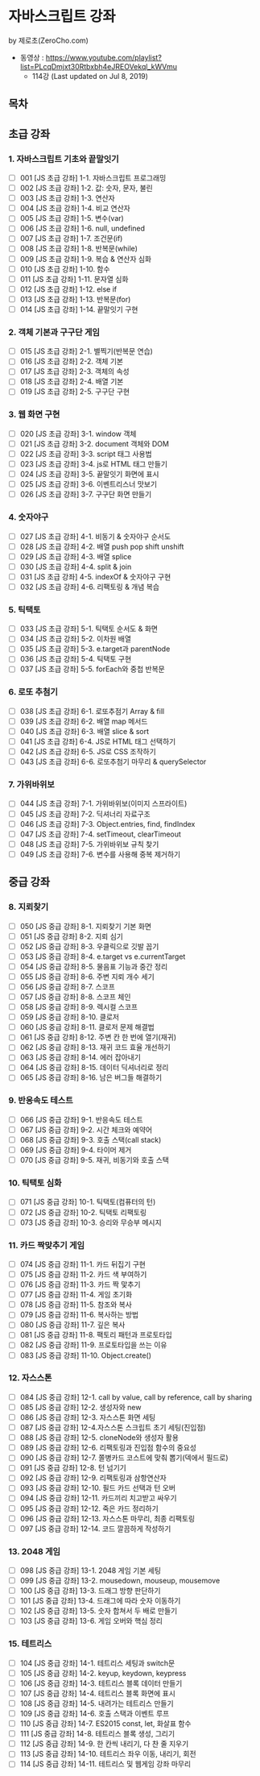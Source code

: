 # 자바스크립트 강좌

by 제로초(ZeroCho.com)
 
- 동영상 : https://www.youtube.com/playlist?list=PLcqDmjxt30Rtbxbh4eJREOVekql_kWVmu
  - 114강 (Last updated on Jul 8, 2019)

## 목차 

## 초급 강좌

### 1. 자바스크립트 기초와 끝말잇기

- [ ] 001  [JS 초급 강좌] 1-1. 자바스크립트 프로그래밍
- [ ] 002  [JS 초급 강좌] 1-2. 값: 숫자, 문자, 불린
- [ ] 003  [JS 초급 강좌] 1-3. 연산자
- [ ] 004  [JS 초급 강좌] 1-4. 비교 연산자
- [ ] 005  [JS 초급 강좌] 1-5. 변수(var)
- [ ] 006  [JS 초급 강좌] 1-6. null, undefined
- [ ] 007  [JS 초급 강좌] 1-7. 조건문(if)
- [ ] 008  [JS 초급 강좌] 1-8. 반복문(while)
- [ ] 009  [JS 초급 강좌] 1-9. 복습 & 연산자 심화
- [ ] 010  [JS 초급 강좌] 1-10. 함수
- [ ] 011  [JS 초급 강좌] 1-11. 문자열 심화
- [ ] 012  [JS 초급 강좌] 1-12. else if
- [ ] 013  [JS 초급 강좌] 1-13. 반복문(for)
- [ ] 014  [JS 초급 강좌] 1-14. 끝말잇기 구현

### 2. 객체 기본과 구구단 게임

- [ ] 015  [JS 초급 강좌] 2-1. 별찍기(반복문 연습)
- [ ] 016  [JS 초급 강좌] 2-2. 객체 기본
- [ ] 017  [JS 초급 강좌] 2-3. 객체의 속성
- [ ] 018  [JS 초급 강좌] 2-4. 배열 기본
- [ ] 019  [JS 초급 강좌] 2-5. 구구단 구현

### 3. 웹 화면 구현

- [ ] 020  [JS 초급 강좌] 3-1. window 객체
- [ ] 021  [JS 초급 강좌] 3-2. document 객체와 DOM
- [ ] 022  [JS 초급 강좌] 3-3. script 태그 사용법
- [ ] 023  [JS 초급 강좌] 3-4. js로 HTML 태그 만들기
- [ ] 024  [JS 초급 강좌] 3-5. 끝말잇기 화면에 표시
- [ ] 025  [JS 초급 강좌] 3-6. 이벤트리스너 맛보기
- [ ] 026  [JS 초급 강좌] 3-7. 구구단 화면 만들기

### 4. 숫자야구

- [ ] 027  [JS 초급 강좌] 4-1. 비동기 & 숫자야구 순서도
- [ ] 028  [JS 초급 강좌] 4-2. 배열 push pop shift unshift
- [ ] 029  [JS 초급 강좌] 4-3. 배열 splice
- [ ] 030  [JS 초급 강좌] 4-4. split & join
- [ ] 031  [JS 초급 강좌] 4-5. indexOf & 숫자야구 구현
- [ ] 032  [JS 초급 강좌] 4-6. 리팩토링 & 개념 복습

### 5. 틱택토

- [ ] 033  [JS 초급 강좌] 5-1. 틱택토 순서도 & 화면
- [ ] 034  [JS 초급 강좌] 5-2. 이차원 배열
- [ ] 035  [JS 초급 강좌] 5-3. e.target과 parentNode
- [ ] 036  [JS 초급 강좌] 5-4. 틱택토 구현
- [ ] 037  [JS 초급 강좌] 5-5. forEach와 중첩 반복문

### 6. 로또 추첨기

- [ ] 038  [JS 초급 강좌] 6-1. 로또추점기 Array & fill
- [ ] 039  [JS 초급 강좌] 6-2. 배열 map 메서드
- [ ] 040  [JS 초급 강좌] 6-3. 배열 slice & sort
- [ ] 041  [JS 초급 강좌] 6-4. JS로 HTML 태그 선택하기
- [ ] 042  [JS 초급 강좌] 6-5. JS로 CSS 조작하기
- [ ] 043  [JS 초급 강좌] 6-6. 로또추첨기 마무리 & querySelector

### 7. 가위바위보

- [ ] 044  [JS 초급 강좌] 7-1. 가위바위보(이미지 스프라이트)
- [ ] 045  [JS 초급 강좌] 7-2. 딕셔너리 자료구조
- [ ] 046  [JS 초급 강좌] 7-3. Object.entries, find, findIndex
- [ ] 047  [JS 초급 강좌] 7-4. setTimeout, clearTimeout
- [ ] 048  [JS 초급 강좌] 7-5. 가위바위보 규칙 찾기
- [ ] 049  [JS 초급 강좌] 7-6. 변수를 사용해 중복 제거하기

## 중급 강좌

### 8. 지뢰찾기

- [ ] 050  [JS 중급 강좌] 8-1. 지뢰찾기 기본 화면
- [ ] 051  [JS 중급 강좌] 8-2. 지뢰 심기
- [ ] 052  [JS 중급 강좌] 8-3. 우클릭으로 깃발 꼽기
- [ ] 053  [JS 중급 강좌] 8-4. e.target vs e.currentTarget
- [ ] 054  [JS 중급 강좌] 8-5. 물음표 기능과 중간 정리
- [ ] 055  [JS 중급 강좌] 8-6. 주변 지뢰 개수 세기
- [ ] 056  [JS 중급 강좌] 8-7. 스코프
- [ ] 057  [JS 중급 강좌] 8-8. 스코프 체인
- [ ] 058  [JS 중급 강좌] 8-9. 렉시컬 스코프
- [ ] 059  [JS 중급 강좌] 8-10. 클로저
- [ ] 060  [JS 중급 강좌] 8-11. 클로저 문제 해결법
- [ ] 061  [JS 중급 강좌] 8-12. 주변 칸 한 번에 열기(재귀)
- [ ] 062  [JS 중급 강좌] 8-13. 재귀 코드 효율 개선하기
- [ ] 063  [JS 중급 강좌] 8-14. 에러 잡아내기
- [ ] 064  [JS 중급 강좌] 8-15. 데이터 딕셔너리로 정리
- [ ] 065  [JS 중급 강좌] 8-16. 남은 버그들 해결하기

### 9. 반응속도 테스트

- [ ] 066  [JS 중급 강좌] 9-1. 반응속도 테스트
- [ ] 067  [JS 중급 강좌] 9-2. 시간 체크와 예약어
- [ ] 068  [JS 중급 강좌] 9-3. 호출 스택(call stack)
- [ ] 069  [JS 중급 강좌] 9-4. 타이머 제거
- [ ] 070  [JS 중급 강좌] 9-5. 재귀, 비동기와 호출 스택

### 10. 틱택토 심화

- [ ] 071  [JS 중급 강좌] 10-1. 틱택토(컴퓨터의 턴)
- [ ] 072  [JS 중급 강좌] 10-2. 틱택토 리팩토링
- [ ] 073  [JS 중급 강좌] 10-3. 승리와 무승부 메시지

### 11. 카드 짝맞추기 게임

- [ ] 074  [JS 중급 강좌] 11-1. 카드 뒤집기 구현
- [ ] 075  [JS 중급 강좌] 11-2. 카드 색 부여하기
- [ ] 076  [JS 중급 강좌] 11-3. 카드 짝 맟추기
- [ ] 077  [JS 중급 강좌] 11-4. 게임 초기화
- [ ] 078  [JS 중급 강좌] 11-5. 참조와 복사
- [ ] 079  [JS 중급 강좌] 11-6. 복사하는 방법
- [ ] 080  [JS 중급 강좌] 11-7. 깊은 복사
- [ ] 081  [JS 중급 강좌] 11-8. 팩토리 패턴과 프로토타입
- [ ] 082  [JS 중급 강좌] 11-9. 프로토타입을 쓰는 이유
- [ ] 083  [JS 중급 강좌] 11-10. Object.create()

### 12. 자스스톤

- [ ] 084  [JS 중급 강좌] 12-1. call by value, call by reference, call by sharing
- [ ] 085  [JS 중급 강좌] 12-2. 생성자와 new
- [ ] 086  [JS 중급 강좌] 12-3. 자스스톤 화면 세팅
- [ ] 087  [JS 중급 강좌] 12-4.자스스톤 스크립트 초기 세팅(진입점)
- [ ] 088  [JS 중급 강좌] 12-5. cloneNode와 생성자 활용
- [ ] 089  [JS 중급 강좌] 12-6. 리팩토링과 진입점 함수의 중요성
- [ ] 090  [JS 중급 강좌] 12-7. 쫄병카드 코스트에 맞춰 뽑기(덱에서 필드로)
- [ ] 091  [JS 중급 강좌] 12-8. 턴 넘기기
- [ ] 092  [JS 중급 강좌] 12-9. 리팩토링과 삼항연산자
- [ ] 093  [JS 중급 강좌] 12-10. 필드 카드 선택과 턴 오버
- [ ] 094  [JS 중급 강좌] 12-11. 카드끼리 치고받고 싸우기
- [ ] 095  [JS 중급 강좌] 12-12. 죽은 카드 정리하기
- [ ] 096  [JS 중급 강좌] 12-13. 자스스톤 마무리, 최종 리팩토링
- [ ] 097  [JS 중급 강좌] 12-14. 코드 깔끔하게 작성하기

### 13. 2048 게임

- [ ] 098  [JS 중급 강좌] 13-1. 2048 게임 기본 세팅
- [ ] 099  [JS 중급 강좌] 13-2. mousedown, mouseup, mousemove
- [ ] 100  [JS 중급 강좌] 13-3. 드래그 방향 판단하기
- [ ] 101  [JS 중급 강좌] 13-4. 드래그에 따라 숫자 이동하기
- [ ] 102  [JS 중급 강좌] 13-5. 숫자 합쳐서 두 배로 만들기
- [ ] 103  [JS 중급 강좌] 13-6. 게임 오버와 핵심 정리

### 15. 테트리스

- [ ] 104  [JS 중급 강좌] 14-1. 테트리스 세팅과 switch문
- [ ] 105  [JS 중급 강좌] 14-2. keyup, keydown, keypress
- [ ] 106  [JS 중급 강좌] 14-3. 테트리스 블록 데이터 만들기
- [ ] 107  [JS 중급 강좌] 14-4. 테트리스 블록 화면에 표시
- [ ] 108  [JS 중급 강좌] 14-5. 내려가는 테트리스 만들기
- [ ] 109  [JS 중급 강좌] 14-6. 호출 스택과 이벤트 루프
- [ ] 110  [JS 중급 강좌] 14-7. ES2015 const, let, 화살표 함수
- [ ] 111  [JS 중급 강좌] 14-8. 테트리스 블록 생성, 그리기
- [ ] 112  [JS 중급 강좌] 14-9. 한 칸씩 내리기, 다 찬 줄 지우기
- [ ] 113  [JS 중급 강좌] 14-10. 테트리스 좌우 이동, 내리기, 회전
- [ ] 114  [JS 중급 강좌] 14-11. 테트리스 및 웹게임 강좌 마무리
